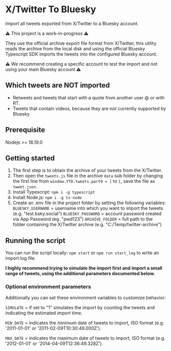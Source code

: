 # X/Twitter To Bluesky

Import all tweets exported from X/Twitter to a Bluesky account.

⚠️ This project is a work-in-progress ⚠️

They use the official archive export file format from X/Twitter, this utility reads the archive from the local disk and using the official Bluesky Typescript SDK imports the tweets into the configured Bluesky account.

⚠️ We recommend creating a specific account to test the import and not using your main Bluesky account ⚠️

## Which tweets are NOT imported

- Retweets and tweets that start with a quote from another user @ or with RT.
- Tweets that contain videos, because they are not currently supported by Bluesky.

## Prerequisite

Nodejs >= 18.19.0

## Getting started

1. The first step is to obtain the archive of your tweets from the X/Twitter.
2. Then open the `tweets.js` file in the archive `data` sub folder by changing the first line from `window.YTD.tweets.part0 = [` to `[`, save the file as `twwet.json`.
3. Install Typescript: `npm i -g typescript`
4. Install Node.js: `npm i -g ts-node`
5. Create an .env file in the project folder by setting the following variables:
        `BLUESKY_USERNAME` = username into which you want to import the tweets (e.g. "test.bsky.social")
        `BLUESKY_PASSWORD` = account password created via App Password (eg. "pwd123")
        `ARCHIVE_FOLDER` = full path to the folder containing the X/Twitter archive (e.g. "C:/Temp/twitter-archive")


## Running the script 
You can run the script locally: `npm start` or `npm run start_log` to write an import.log file.

**I highly recommend trying to simulate the import first and import a small range of tweets, using the additional parameters documented below.**

### Optional environment parameters

Additionally you can set these environment variables to customize behavior:

`SIMULATE` = if set to "1" simulates the import by counting the tweets and indicating the estimated import time.

`MIN_DATE` = indicates the minimum date of tweets to import, ISO format (e.g. '2011-01-01' or '2011-02-09T10:30:49.000Z').

`MAX_DATE` = indicates the maximum date of tweets to import, ISO format (e.g. '2012-01-01' or '2014-04-09T12:36:49.328Z').